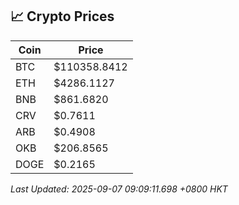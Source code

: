## 📈 Crypto Prices

| Coin | Price |
| ---- | ----- |
| BTC | $110358.8412 |
| ETH | $4286.1127 |
| BNB | $861.6820 |
| CRV | $0.7611 |
| ARB | $0.4908 |
| OKB | $206.8565 |
| DOGE | $0.2165 |

_Last Updated: 2025-09-07 09:09:11.698 +0800 HKT_